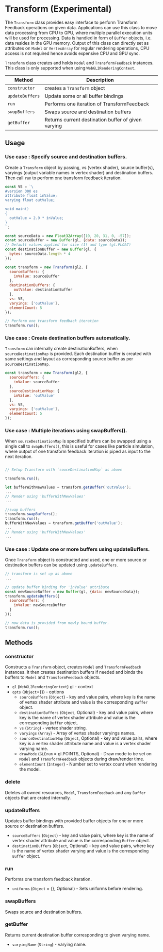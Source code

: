 # Transform (Experimental)

The `Transform` class provides easy interface to perform Transform Feedback operations on given data. Applications can use this class to move data processing from CPU to GPU, where multiple parallel execution units will be used for processing. Data is handled in form of `Buffer` objects, i.e. data resides in the GPU memory. Output of this class can directly set as attributes on `Model` or `VertexArray` for regular rendering operations, CPU access is not required hence avoids expensive CPU and GPU sync.

 `Transform` class creates and holds `Model` and `TransformFeedback` instances. This class is only supported when using `WebGL2RenderingContext`.

| **Method**      | **Description** |
| ---             | --- |
| `constructor`   | creates a `Transform` object |
| `updateBuffers` | Update some or all buffer bindings |
| `run`           | Performs one iteration of TransformFeedback |
| `swapBuffers`   | Swaps source and destination buffers |
| `getBuffer`     | Returns current destination buffer of given varying |

## Usage

### Use case : Specify source and destination buffers.

Create a `Transform` object by passing, vs (vertex shader), source buffer(s), varyings (output variable names in vertex shader) and destination buffers. Then call `run` to perform one transform feedback iteration.

```js
const VS = `\
#version 300 es
attribute float inValue;
varying float outValue;

void main()
{
  outValue = 2.0 * inValue;
}
`;

const sourceData = new Float32Array([10, 20, 31, 0, -57]);
const sourceBuffer = new Buffer(gl, {data: sourceData});
// Default values applied for size (1) and type (gl.FLOAT)
const destinationBuffer = new Buffer(gl, {
  bytes: sourceData.length * 4
});

const transform = new Transform(gl2, {
  sourceBuffers: {
    inValue: sourceBuffer
  },
  destinationBuffers: {
    outValue: destinationBuffer
  },
  vs: VS,
  varyings: ['outValue'],
  elementCount: 5
});

// Perform one transform feedback iteration
transform.run();
```

### Use case : Create destination buffers automatically.

`Transform` can internally create destinationBuffers, when `sourceDestinationMap` is provided. Each destination buffer is created with same settings and layout as corresponding source buffer as per `sourceDestinationMap`.

```js
const transform = new Transform(gl2, {
  sourceBuffers: {
    inValue: sourceBuffer
  },
  sourceDestinationMap: {
    inValue: 'outValue'
  },
  vs: VS,
  varyings: ['outValue'],
  elementCount: 5
});

```
### Use case : Multiple iterations using swapBuffers().

When `sourceDestinationMap` is specified buffers can be swapped using a single call to `swapBuffers()`, this is useful for cases like particle simulation, where output of one transform feedback iteration is piped as input to the next iteration.

```js

// Setup Transform with `souceDestinationMap` as above

transform.run();

let bufferWithNewValues = transform.getBuffer('outValue');
...
// Render using 'bufferWithNewValues'
...

//swap buffers
transform.swapBuffers();
transform.run();
bufferWithNewValues = transform.getBuffer('outValue');
...
// Render using 'bufferWithNewValues'
...
```

### Use case : Update one or more buffers using updateBuffers.

Once `Transform` object is constructed and used, one or more source or destination buffers can be updated using `updateBuffers`.

```js
// transform is set up as above
...

// update buffer binding for 'inValue' attribute
const newSourceBuffer = new Buffer(gl, {data: newSourceData});
transform.updateBuffers({
  sourceBuffers: {
    inValue: newSourceBuffer
  }
});

// now data is provided from newly bound buffer.
transform.run();
```

## Methods

### constructor

Constructs a `Transform` object, creates `Model` and `TransformFeedback` instances. It then creates destination buffers if needed and binds the buffers to `Model` and `TransformFeedback` objects.

* `gl` (`WebGL2RenderingContext`) gl - context
* `opts` (`Object`={}) - options
  * `sourceBuffers` (`Object`) - key and value pairs, where key is the name of vertex shader attribute and value is the corresponding `Buffer` object.
  * `destinationBuffers` (`Object`, Optional) - key and value pairs, where key is the name of vertex shader attribute and value is the corresponding `Buffer` object.
  * `vs` (`String`) - vertex shader string.
  * `varyings` (`Array`) - Array of vertex shader varyings names.
  * `sourceDestinationMap` (`Object`, Optional) - key and value pairs, where key is a vertex shader attribute name and value is a vertex shader varying name.
  * `drawMode` (`GLEnum` = gl.POINTS, Optional) - Draw mode to be set on `Model` and `TransformFeedback` objects during draw/render time.
  * `elementCount` (`Integer`) - Number set to vertex count when rendering the model.

### delete

Deletes all owned resources, `Model`, `TransformFeedback` and any `Buffer` objects that are crated internally.

### updateBuffers

Updates buffer bindings with provided buffer objects for one or more source or destination buffers.

* `sourceBuffers` (`Object`) - key and value pairs, where key is the name of vertex shader attribute and value is the corresponding `Buffer` object.
* `destinationBuffers` (`Object`, Optional) - key and value pairs, where key is the name of vertex shader varying and value is the corresponding `Buffer` object.

### run

Performs one transform feedback iteration.

* `uniforms` (`Object` = {}, Optional) - Sets uniforms before rendering.

### swapBuffers

Swaps source and destination buffers.

### getBuffer

Returns current destination buffer corresponding to given varying name.

* `varyingName` (`String`) - varying name.
